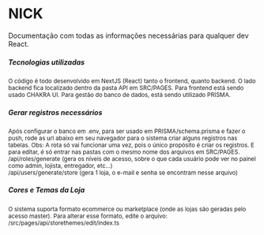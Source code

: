 <h1>NICK</h1>
<p>Documentação com todas as informações necessárias para qualquer dev React.</p>
<h5>Tecnologias utilizadas</h5>
<small>O código é todo desenvolvido em NextJS (React) tanto o frontend, quanto backend. O lado backend fica localizado dentro da pasta API em SRC/PAGES. Para frontend está sendo usado CHAKRA UI. Para gestão do banco de dados, está sendo utilizado PRISMA.</small>
<h5>Gerar registros necessários</h5>
<small>Após configurar o banco em .env, para ser usado em PRISMA/schema.prisma e fazer o push, rode as url abaixo em seu navegador para o sistema criar alguns registros nas tabelas. Obs: A rota só vai funcionar uma vez, pois o único propósito é criar os registros. E para editar, é só entrar nas pastas com o mesmo nome dos arquivos em SRC/PAGES.</small><br />
<small>/api/roles/generate (gera os níveis de acesso, sobre o que cada usuário pode ver no painel como admin, lojista, entregador, etc...)</small><br />
<small>/api/users/generate/store (gera 1 loja, o e-mail e senha se encontram nesse arquivo)</small><br />


<h5>Cores e Temas da Loja</h5>
<small>O sistema suporta formato ecommerce ou marketplace (onde as lojas são geradas pelo acesso master). Para alterar esse formato, edite o arquivo:</small><br />
<small>/src/pages/api/storethemes/edit/index.ts</small>